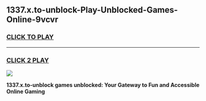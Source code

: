 
## 1337.x.to-unblock-Play-Unblocked-Games-Online-9vcvr
<h3>
<a href="https://premium76.site?title=1337.x.to-unblock&ref=25A">CLICK TO PLAY</a></h3>
<hr>

<h3>
<a href="https://premium76.site?title=1337.x.to-unblock&ref=25A">CLICK 2 PLAY</a>
  
</h3>

<a href="https://premium76.site?title=1337.x.to-unblock&ref=25A"><img src="https://clearcache.store/games.png"></a>


**1337.x.to-unblock games unblocked: Your Gateway to Fun and Accessible Online Gaming**
